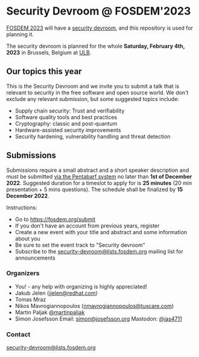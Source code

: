 # Security Devroom @ FOSDEM'2023

[FOSDEM 2023](https://fosdem.org/2023/) will have a [security
devroom](https://fosdem.org/2023/schedule/track/security/), and this
repository is used for planning it.

The security devroom is planned for the whole **Saturday, February
4th, 2023** in Brussels, Belgium at [ULB](http://www.ulb.ac.be/).

## Our topics this year

This is the Security Devroom and we invite you to submit a talk that
is relevant to security in the free software and open source world.
We don't exclude any relevant submission, but some suggested topics
include:

- Supply chain security: Trust and verifiability
- Software quality tools and best practices
- Cryptography: classic and post-quantum
- Hardware-assisted security improvements
- Security hardening, vulnerability handling and threat detection

## Submissions

Submissions require a small abstract and a short speaker description
and must be submitted [via the Pentabarf system](https://penta.fosdem.org/submission/FOSDEM23)
no later than **1st of December 2022**. Suggested duration for a timeslot to apply for is **25 minutes**
(20 min presentation + 5 mins questions). The schedule shall be finalized by **15 December 2022**.

Instructions:

  * Go to https://fosdem.org/submit
  * If you don't have an account from previous years, register
  * Create a new event with your title and abstract and some information about you
  * Be sure to set the event track to "Security devroom"
  * Subscribe to the [security-devroom@lists.fosdem.org](https://lists.fosdem.org/listinfo/security-devroom) mailing list for announcements

### Organizers

  * You! - any help with organizing is highly appreciated!
  * Jakub Jelen (jjelen@redhat.com)
  * Tomas Mraz
  * Nikos Mavrogiannopoulos (nmavrogiannopoulos@tuxcare.com)
  * Martin Paljak [@martinpaljak](https://github.com/martinpaljak)
  * Simon Josefsson Email: simon@josefsson.org Mastodon: [@jas4711](https://infosec.exchange/web/@jas4711)

### Contact

[security-devroom@lists.fosdem.org](https://lists.fosdem.org/listinfo/security-devroom)
